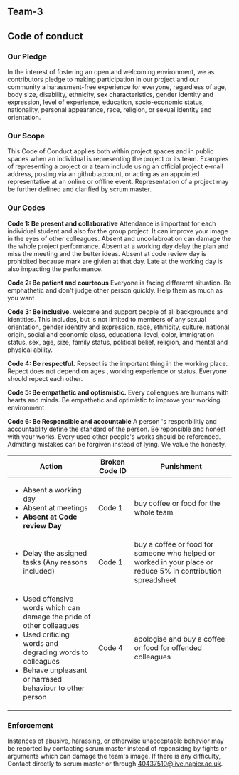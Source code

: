 ## Team-3
## Code of conduct

### Our Pledge  
In the interest of fostering an open and welcoming environment, we as contributors pledge to making participation in our project and our community a harassment-free experience for everyone, regardless of age, body size, disability, ethnicity, sex characteristics, gender identity and expression, level of experience, education, socio-economic status, nationality, personal appearance, race, religion, or sexual identity and orientation.

### Our Scope
This Code of Conduct applies both within project spaces and in public spaces when an individual is representing the project or its team. Examples of representing a project or a team include using an official project e-mail address, posting via an github account, or acting as an appointed representative at an online or offline event. Representation of a project may be further defined and clarified by scrum master. 

### Our Codes

**Code 1: Be present and collaborative** Attendance is important for each individual student and also for the group project. It can improve your image in the eyes of other colleagues. Absent and uncollabroation can damage the the whole project performance. Absent at a working day delay the plan and miss the meeting and the better ideas. Absent at code review day is prohibited because mark are givien at that day. Late at the working day is also impacting the performance.

**Code 2: Be patient and courteous** Everyone is facing differernt situation. Be emphathetic and don't judge other person quickly. Help them as much as you want 

**Code 3: Be inclusive.** welcome and support people of all backgrounds and identities. This includes, but is not limited to members of any sexual orientation, gender identity and expression, race, ethnicity, culture, national origin, social and economic class, educational level, color, immigration status, sex, age, size, family status, political belief, religion, and mental and physical ability. 

**Code 4: Be respectful.** Repsect is the important thing in the working place. Repect does not depend on ages , working experience or status. Everyone should repect each other.

**Code 5: Be empathetic and optismistic.** Every colleagues are humans with hearts and minds. Be empathetic and optimistic to improve your working environment

**Code 6: Be Responsible and accountable** A person 's responbilitiy and accountablity define the standard of the person. Be reponsible and honest with your works. Every used other people's works should be referenced. Admitting mistakes can be forgiven instead of lying. We value the honesty.
  
| Action | Broken Code ID| Punishment|
|----|-----|----|
|<ul> <li>Absent a working day</li><li>Absent at meetings</li><li>**Absent at Code review Day**</li></ul>|Code 1| buy coffee or food for the whole team|
|<ul><li>Delay the assigned tasks (Any reasons included) </li></ul>|Code 1|buy a coffee or food for someone who helped or worked in your place or reduce 5% in contribution spreadsheet|
|<ul> <li>Used offensive words which can damage the pride of other colleagues </li><li> Used criticing words and degrading words to colleagues</li> <li>Behave unpleasant or harrased behaviour to other person</li><ul> | Code 4| apologise and buy a coffee or food for offended colleagues|


### Enforcement
Instances of abusive, harassing, or otherwise unacceptable behavior may be reported by contacting scrum master instead of reponsidng by fights or arguments which can damage the team's image. If there is any difficulty, Contact directly to scrum master or through 40437510@live.napier.ac.uk.
